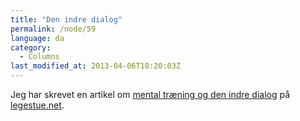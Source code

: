 ```yaml
---
title: "Den indre dialog"
permalink: /node/59
language: da
category:
  - Columns
last_modified_at: 2013-04-06T18:20:03Z
---
```


Jeg har skrevet en artikel om [mental træning og den indre dialog](http://legestue.net/blog/den-indre-dialog) på [legestue.net](http://legestue.net).
